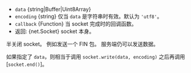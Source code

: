 <!-- YAML
added: v0.1.90
-->

* `data` {string|Buffer|Uint8Array}
* `encoding` {string} 仅当 `data` 是字符串时有效。默认为 `'utf8'`。
* `callback` {Function} 当 socket 完成时的回调函数。
* 返回: {net.Socket} socket 本身。

半关闭 socket。
例如发送一个 FIN 包。
服务端仍可以发送数据。

如果指定了 `data`，则相当于调用 `socket.write(data, encoding)` 之后再调用 [`socket.end()`]。

